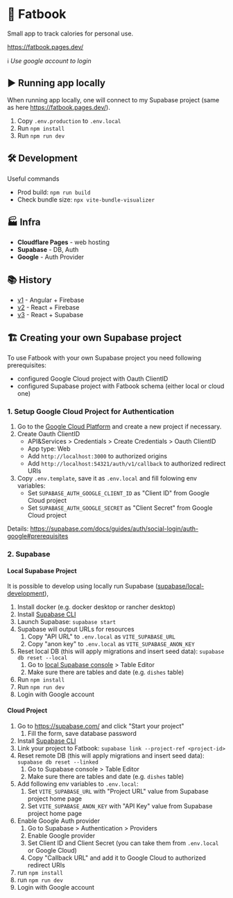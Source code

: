 # 🍔 Fatbook

Small app to track calories for personal use.

https://fatbook.pages.dev/

ℹ️ _Use google account to login_

## ▶️ Running app locally

When running app locally, one will connect to my Supabase project (same as here https://fatbook.pages.dev/).

1. Copy `.env.production` to `.env.local`
1. Run `npm install`
1. Run `npm run dev`

## 🛠️ Development

Useful commands

- Prod build: `npm run build`
- Check bundle size: `npx vite-bundle-visualizer`

## 🏭 Infra

- **Cloudflare Pages** - web hosting
- **Supabase** - DB, Auth
- **Google** - Auth Provider

## 📚 History

- [v1](https://github.com/sketchyy/fatbook/tree/v1) - Angular + Firebase
- [v2](https://github.com/sketchyy/fatbook/tree/v2) - React + Firebase
- [v3](https://github.com/sketchyy/fatbook/tree/v3) - React + Supabase

## 🏗️ Creating your own Supabase project 

To use Fatbook with your own Supabase project you need following prerequisites:
- configured Google Cloud project with Oauth ClientID
- configured Supabase project with Fatbook schema (either local or cloud one)

### 1. Setup Google Cloud Project for Authentication

1. Go to the [Google Cloud Platform](https://console.cloud.google.com/home/dashboard) and create a new project if necessary.
1. Create Oauth ClientID
   - API&Services > Credentials > Create Credentials > Oauth ClientID
   - App type: Web
   - Add `http://localhost:3000` to authorized origins
   - Add `http://localhost:54321/auth/v1/callback` to authorized redirect URIs
1. Copy `.env.template`, save it as `.env.local` and fill folowing env variables:
   - Set `SUPABASE_AUTH_GOOGLE_CLIENT_ID` as "Client ID" from Google Cloud project
   - Set `SUPABASE_AUTH_GOOGLE_SECRET` as "Client Secret" from Google Cloud project

Details: https://supabase.com/docs/guides/auth/social-login/auth-google#prerequisites

### 2. Supabase

#### Local Supabase Project

It is possible to develop using locally run Supabase ([supabase/local-development](https://supabase.com/docs/guides/cli/local-development)),

1. Install docker (e.g. docker desktop or rancher desktop)
1. Install [Supabase CLI](https://supabase.com/docs/guides/cli/getting-started)
1. Launch Supabase: `supabase start`
1. Supabase will output URLs for resources
   1. Copy "API URL" to `.env.local` as `VITE_SUPABASE_URL`
   1. Copy "anon key" to `.env.local` as `VITE_SUPABASE_ANON_KEY`
1. Reset local DB (this will apply migrations and insert seed data): `supabase db reset --local`
   1. Go to [local Supabase console](http://127.0.0.1:54323) > Table Editor
   1. Make sure there are tables and date (e.g. `dishes` table)
1. Run `npm install`
1. Run `npm run dev`
1. Login with Google account

#### Cloud Project

1. Go to https://supabase.com/ and click "Start your project"
   1. Fill the form, save database password
1. Install [Supabase CLI](https://supabase.com/docs/guides/cli/getting-started)
1. Link your project to Fatbook: `supabase link --project-ref <project-id>`
1. Reset remote DB (this will apply migrations and insert seed data): `supabase db reset --linked`
   1. Go to Supabase console > Table Editor
   1. Make sure there are tables and date (e.g. `dishes` table)
1. Add following env variables to `.env.local`:
   1. Set `VITE_SUPABASE_URL` with "Project URL" value from Supabase project home page
   1. Set `VITE_SUPABASE_ANON_KEY` with "API Key" value from Supabase project home page
1. Enable Google Auth provider
   1. Go to Supabase > Authentication > Providers
   1. Enable Google provider
   1. Set Client ID and Client Secret (you can take them from `.env.local` or Google Cloud)
   1. Copy "Callback URL" and add it to Google Cloud to authorized redirect URIs
1. run `npm install`
1. run `npm run dev`
1. Login with Google account

